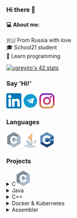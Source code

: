 ### Hi there 👋
#### :computer: About me:
:ru: From Russia with love  
:mortar_board: School21 student  
:book: Learn programming

[![ugreyiro's 42 stats](https://badge42.herokuapp.com/api/stats/ugreyiro?privacyName=true)](https://github.com/JaeSeoKim/badge42)

### Say 'Hi!'
[<img src='/contacts/linkedin.png' alt='linkedin' height='40'>](https://www.linkedin.com/in/aidar-dyuvarov-671917212/)
[<img src='/contacts/telegram.png' alt='telegram' height='40'>](https://t.me/dyuvarov)
[<img src='/contacts/inst.png' height='40'>](https://www.instagram.com/dyuvarov/)

### Languages
<img src='/languages_tools/c_512x512.png' alt='c' height='40'> <img src='/languages_tools/java_512x512.png' alt='java' height='40'> <img src='/languages_tools/cpp_512x512.png' alt='cpp' height='40'>

### Projects

<details><summary>C<img src='/languages_tools/c_512x512.png' alt='c' height='40'></summary>

[3D game](https://github.com/Dyuvarov/3D_game_C.git)  
[Dining philosophers](https://github.com/Dyuvarov/Dining-philosophers.git)  
[miniSHELL](https://github.com/Dyuvarov/minishell)  
[My printf](https://github.com/Dyuvarov/my_printf)  
</details>

<details><summary>Java</summary>

[Text game](https://github.com/Dyuvarov/AlchemistConsoleGame)  
[Log parser](https://github.com/Dyuvarov/Java-Log-Parser)  
1 interesting project in progress...
</details>

<details><summary>C++</summary>

2 interesting projects in progres...

</details>

<details><summary>Docker & Kubernetes</summary>

[Services](https://github.com/Dyuvarov/Services)

</details>

<details><summary>Assembler</summary>

[library on assembler](https://github.com/Dyuvarov/Library_asm)

</details>
